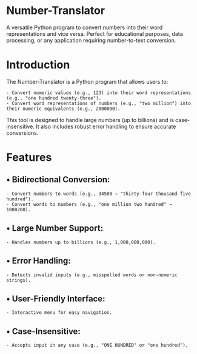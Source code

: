 # Number-Translator

A versatile Python program to convert numbers into their word representations and vice versa. Perfect for educational purposes, data processing, or any application requiring number-to-text conversion.

# Introduction

The Number-Translator is a Python program that allows users to:

    - Convert numeric values (e.g., 123) into their word representations (e.g., "one hundred twenty-three").
    - Convert word representations of numbers (e.g., "two million") into their numeric equivalents (e.g., 2000000).

This tool is designed to handle large numbers (up to billions) and is case-insensitive. It also includes robust error handling to ensure accurate conversions.

# Features

## • Bidirectional Conversion:

    - Convert numbers to words (e.g., 34500 → "thirty-four thousand five hundred").
    - Convert words to numbers (e.g., "one million two hundred" → 1000200).

## • Large Number Support:

    - Handles numbers up to billions (e.g., 1,000,000,000).

## • Error Handling:

    - Detects invalid inputs (e.g., misspelled words or non-numeric strings).

## • User-Friendly Interface:

    - Interactive menu for easy navigation.

## • Case-Insensitive:

    - Accepts input in any case (e.g., "ONE HUNDRED" or "one hundred").